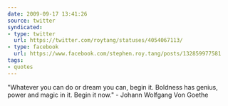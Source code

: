 ```yaml
---
date: 2009-09-17 13:41:26
source: twitter
syndicated:
- type: twitter
  url: https://twitter.com/roytang/statuses/4054067113/
- type: facebook
  url: https://www.facebook.com/stephen.roy.tang/posts/132859977581
tags:
- quotes
---
```


"Whatever you can do or dream you can, begin it. Boldness has genius, power and magic in it. Begin it now." - Johann Wolfgang Von Goethe